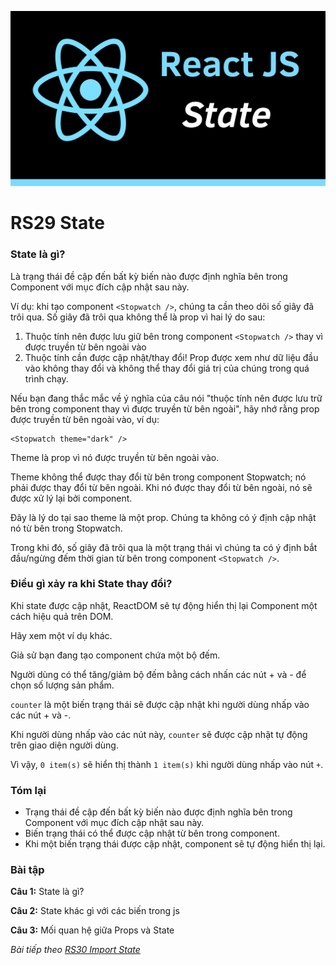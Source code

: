 
![Create-HTML-1](images/state.png) 

# RS29 State

### State là gì?

Là trạng thái đề cập đến bất kỳ biến nào được định nghĩa bên trong Component với mục đích cập nhật sau này.

Ví dụ: khi tạo component `<Stopwatch />`, chúng ta cần theo dõi số giây đã trôi qua. Số giây đã trôi qua không thể là prop vì hai lý do sau:

1. Thuộc tính nên được lưu giữ bên trong component `<Stopwatch />` thay vì được truyền từ bên ngoài vào
2. Thuộc tính cần được cập nhật/thay đổi! Prop được xem như dữ liệu đầu vào không thay đổi và không thể thay đổi giá trị của chúng trong quá trình chạy.

Nếu bạn đang thắc mắc về ý nghĩa của câu nói "thuộc tính nên được lưu trữ bên trong component thay vì được truyền từ bên ngoài", hãy nhớ rằng prop được truyền từ bên ngoài vào, ví dụ:

```
<Stopwatch theme="dark" />
```

Theme là prop vì nó được truyền từ bên ngoài vào.

Theme không thể được thay đổi từ bên trong component Stopwatch; nó phải được thay đổi từ bên ngoài. Khi nó được thay đổi từ bên ngoài, nó sẽ được xử lý lại bởi component.

Đây là lý do tại sao theme là một prop. Chúng ta không có ý định cập nhật nó từ bên trong Stopwatch.

Trong khi đó, số giây đã trôi qua là một trạng thái vì chúng ta có ý định bắt đầu/ngừng đếm thời gian từ bên trong component `<Stopwatch />`.

### Điều gì xảy ra khi State thay đổi?

Khi state được cập nhật, ReactDOM sẽ tự động hiển thị lại Component một cách hiệu quả trên DOM. 

Hãy xem một ví dụ khác.

Giả sử bạn đang tạo component <Item /> chứa một bộ đếm.

Người dùng có thể tăng/giảm bộ đếm bằng cách nhấn các nút + và - để chọn số lượng sản phẩm.

`counter` là một biến trạng thái sẽ được cập nhật khi người dùng nhấp vào các nút + và -.

Khi người dùng nhấp vào các nút này, `counter` sẽ được cập nhật tự động trên giao diện người dùng.

Vì vậy, `0 item(s)` sẽ hiển thị thành `1 item(s)` khi người dùng nhấp vào nút `+`.

### Tóm lại

- Trạng thái đề cập đến bất kỳ biến nào được định nghĩa bên trong Component với mục đích cập nhật sau này.
- Biến trạng thái có thể được cập nhật từ bên trong component.
- Khi một biến trạng thái được cập nhật, component sẽ tự động hiển thị lại.

### Bài tập

**Câu 1:** State là gì?

**Câu 2:** State khác gì với các biến trong js

**Câu 3:** Mối quan hệ giữa Props và State

*Bài tiếp theo [RS30 Import State](/lesson/session/session_030_useState.md)*